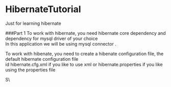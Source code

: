 # HibernateTutorial
Just for learning hibernate

###Part 1
To work with hibernate, you need hibernate core dependency and dependency for mysql driver of your choice  
In this application we will be using mysql connector .

To work with hibenate, you need to create a hibenate configuration file, the default hibernate configuration file  
id hibernate.cfg.xml if you like to use xml or hibernate.properties if you like using the properties file

S\

